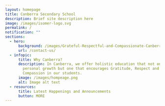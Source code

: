```yaml
---
layout: homepage
title: Canberra Secondary School
description: Brief site description here
image: /images/isomer-logo.svg
permalink: /
notification: ""
sections:
  - hero:
      background: /images/Grateful-Respectful-and-Compassionate-Canberrans.jpg
      url: /contact-us/
  - infopic:
      title: Why Canberra?
      description: In Canberra, we offer holistic education that not only focuses on
        personal growth but one that encourages Gratitude, Respect and
        Compassion in our students.
      image: /images/hompeage.png
      alt: Image alt text
  - resources:
      title: Latest Happenings and Announcements
      button: MORE
---
```

